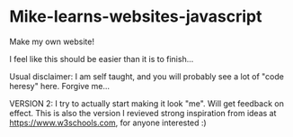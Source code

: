 # Mike-learns-websites-javascript
Make my own website! 

I feel like this should be easier than it is to finish...

Usual disclaimer: I am self taught, and you will probably see a lot of "code heresy" here. Forgive me...

VERSION 2: I try to actually start making it look "me". Will get feedback on effect.
This is also the version I revieved strong inspiration from ideas at https://www.w3schools.com, for anyone interested :)

